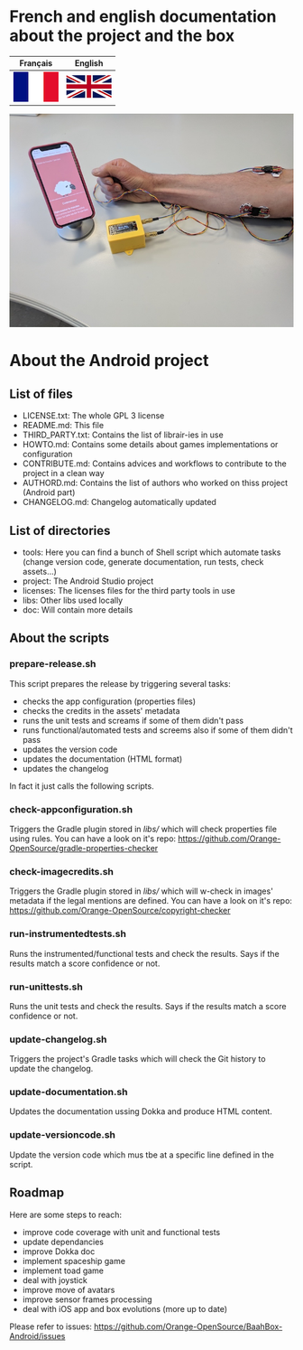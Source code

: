 # French and english documentation about the project and the box

Français | English
------------- | -------------
[![BaahBoxPix](https://github.com/Orange-OpenSource/BaahBox-Arduino/blob/dev/documentation/img/fr.jpg)](https://github.com/Orange-OpenSource/BaahBox-Arduino/blob/dev/documentation/fr/README.md) | [![BaahBoxPix](https://github.com/Orange-OpenSource/BaahBox-Arduino/blob/dev/documentation/img/en.jpg)](https://github.com/Orange-OpenSource/BaahBox-Arduino/blob/dev/documentation/en/README.md)| Content 

![BaahBoxPix](https://github.com/Orange-OpenSource/BaahBox-Arduino/blob/dev/documentation/img/photoBaaBox.jpg)

# About the Android project

## List of files

* LICENSE.txt: The whole GPL 3 license
* README.md: This file
* THIRD_PARTY.txt: Contains the list of librair-ies in use
* HOWTO.md: Contains some details about games implementations or configuration
* CONTRIBUTE.md: Contains advices and workflows to contribute to the project in a clean way
* AUTHORD.md: Contains the list of authors who worked on thiss project (Android part)
* CHANGELOG.md: Changelog automatically updated

## List of directories

* tools: Here you can find a bunch of Shell script which automate tasks (change version code, generate documentation, run tests, check assets...)
* project: The Android Studio project
* licenses: The licenses files for the third party tools in use
* libs: Other libs used locally
* doc: Will contain more details

## About the scripts

### prepare-release.sh

This script prepares the release by triggering several tasks:
* checks the app configuration (properties files)
* checks the credits in the assets' metadata
* runs the unit tests and screams if some of them didn't pass
* runs functional/automated tests and screems also if some of them didn't pass
* updates the version code
* updates the documentation (HTML format)
* updates the changelog

In fact it just calls the following scripts.

### check-appconfiguration.sh

Triggers the Gradle plugin stored in _libs/_ which will check properties file using rules.
You can have a look on it's repo: https://github.com/Orange-OpenSource/gradle-properties-checker

### check-imagecredits.sh

Triggers the Gradle plugin stored in _libs/_ which will w-check in images' metadata if the legal mentions are defined.
You can have a look on it's repo: https://github.com/Orange-OpenSource/copyright-checker

### run-instrumentedtests.sh

Runs the instrumented/functional tests and check the results.
Says if the results match a score confidence or not.

### run-unittests.sh

Runs the unit tests and check the results.
Says if the results match a score confidence or not.

### update-changelog.sh

Triggers the project's Gradle tasks which will check the Git history to update the changelog.

### update-documentation.sh

Updates the documentation ussing Dokka and produce HTML content.

### update-versioncode.sh

Update the version code which mus tbe at a specific line defined in the script.

## Roadmap

Here are some steps to reach:
* improve code coverage with unit and functional tests
* update dependancies
* improve Dokka doc
* implement spaceship game
* implement toad game
* deal with joystick
* improve move of avatars
* improve sensor frames processing
* deal with iOS app and box evolutions (more up to date)

Please refer to issues: https://github.com/Orange-OpenSource/BaahBox-Android/issues